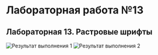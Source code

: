 # Лабораторная работа №13
## Лабораторная 13. Растровые шрифты

![Результат выполнения 1]()
![Результат выполнения 2]()
